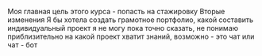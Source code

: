 Моя главная цель этого курса - попасть на стажировку
Вторые изменения
Я бы хотела создать грамотное портфолио, какой составить индивидуальный проект я не могу пока точно сказать,
не понимаю приблизительно на какой проект хватит знаний, возможно - это чат или чат - бот